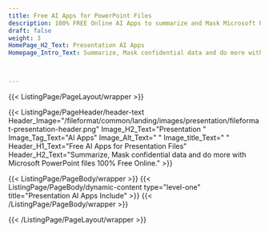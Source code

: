 ```yaml
---
title: Free AI Apps for PowerPoint Files
description: 100% FREE Online AI Apps to summarize and Mask Microsoft PowerPoint files (PPT, PPTX).
draft: false
weight: 3
HomePage_H2_Text: Presentation AI Apps
Homepage_Intro_Text: Summarize, Mask confidential data and do more with Microsoft PowerPoint files using our free AI apps.



---
```


{{< ListingPage/PageLayout/wrapper >}}

{{< ListingPage/PageHeader/header-text
Header_Image="/fileformat/common/landing/images/presentation/fileformat-presentation-header.png"
Image_H2_Text="Presentation "
Image_Tag_Text="AI Apps"
Image_Alt_Text=" "
Image_title_Text=" "
Header_H1_Text="Free AI Apps for Presentation Files"
Header_H2_Text="Summarize, Mask confidential data and do more with Microsoft PowerPoint files 100% Free Online." >}}

{{< ListingPage/PageBody/wrapper >}}
{{< ListingPage/PageBody/dynamic-content type="level-one" title="Presentation AI Apps Include" >}}
{{< /ListingPage/PageBody/wrapper >}}

{{< /ListingPage/PageLayout/wrapper >}}